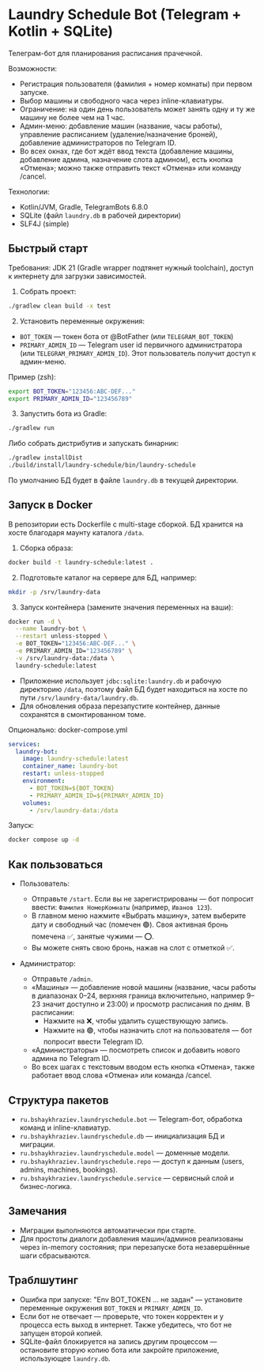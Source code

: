 # Laundry Schedule Bot (Telegram + Kotlin + SQLite)

Телеграм-бот для планирования расписания прачечной.

Возможности:
- Регистрация пользователя (фамилия + номер комнаты) при первом запуске.
- Выбор машины и свободного часа через inline-клавиатуры.
- Ограничение: на один день пользователь может занять одну и ту же машину не более чем на 1 час.
- Админ-меню: добавление машин (название, часы работы), управление расписанием (удаление/назначение броней), добавление администраторов по Telegram ID.
- Во всех окнах, где бот ждёт ввод текста (добавление машины, добавление админа, назначение слота админом), есть кнопка «Отмена»; можно также отправить текст «Отмена» или команду /cancel.

Технологии:
- Kotlin/JVM, Gradle, TelegramBots 6.8.0
- SQLite (файл `laundry.db` в рабочей директории)
- SLF4J (simple)

## Быстрый старт

Требования: JDK 21 (Gradle wrapper подтянет нужный toolchain), доступ к интернету для загрузки зависимостей.

1) Собрать проект:

```zsh
./gradlew clean build -x test
```

2) Установить переменные окружения:
- `BOT_TOKEN` — токен бота от @BotFather (или `TELEGRAM_BOT_TOKEN`)
- `PRIMARY_ADMIN_ID` — Telegram user id первичного администратора (или `TELEGRAM_PRIMARY_ADMIN_ID`). Этот пользователь получит доступ к админ-меню.

Пример (zsh):

```zsh
export BOT_TOKEN="123456:ABC-DEF..."
export PRIMARY_ADMIN_ID="123456789"
```

3) Запустить бота из Gradle:

```zsh
./gradlew run
```

Либо собрать дистрибутив и запускать бинарник:

```zsh
./gradlew installDist
./build/install/laundry-schedule/bin/laundry-schedule
```

По умолчанию БД будет в файле `laundry.db` в текущей директории.

## Запуск в Docker

В репозитории есть Dockerfile с multi-stage сборкой. БД хранится на хосте благодаря маунту каталога `/data`.

1) Сборка образа:

```zsh
docker build -t laundry-schedule:latest .
```

2) Подготовьте каталог на сервере для БД, например:

```zsh
mkdir -p /srv/laundry-data
```

3) Запуск контейнера (замените значения переменных на ваши):

```zsh
docker run -d \
  --name laundry-bot \
  --restart unless-stopped \
  -e BOT_TOKEN="123456:ABC-DEF..." \
  -e PRIMARY_ADMIN_ID="123456789" \
  -v /srv/laundry-data:/data \
  laundry-schedule:latest
```

- Приложение использует `jdbc:sqlite:laundry.db` и рабочую директорию `/data`, поэтому файл БД будет находиться на хосте по пути `/srv/laundry-data/laundry.db`.
- Для обновления образа перезапустите контейнер, данные сохранятся в смонтированном томе.

Опционально: docker-compose.yml

```yaml
services:
  laundry-bot:
    image: laundry-schedule:latest
    container_name: laundry-bot
    restart: unless-stopped
    environment:
      - BOT_TOKEN=${BOT_TOKEN}
      - PRIMARY_ADMIN_ID=${PRIMARY_ADMIN_ID}
    volumes:
      - /srv/laundry-data:/data
```

Запуск:

```zsh
docker compose up -d
```

## Как пользоваться

- Пользователь:
  - Отправьте `/start`. Если вы не зарегистрированы — бот попросит ввести: `Фамилия НомерКомнаты` (например, `Иванов 123`).
  - В главном меню нажмите «Выбрать машину», затем выберите дату и свободный час (помечен 🟢️). Своя активная бронь помечена ✅, занятые чужими — ⭕️.
  - Вы можете снять свою бронь, нажав на слот с отметкой ✅.

- Администратор:
  - Отправьте `/admin`.
  - «Машины» — добавление новой машины (название, часы работы в диапазонах 0–24, верхняя граница включительно, например 9–23 значит доступно и 23:00) и просмотр расписания по дням. В расписании:
    - Нажмите на ❌, чтобы удалить существующую запись.
    - Нажмите на 🟢, чтобы назначить слот на пользователя — бот попросит ввести Telegram ID.
  - «Администраторы» — посмотреть список и добавить нового админа по Telegram ID.
  - Во всех шагах с текстовым вводом есть кнопка «Отмена», также работает ввод слова «Отмена» или команда /cancel.

## Структура пакетов

- `ru.bshaykhraziev.laundryschedule.bot` — Telegram-бот, обработка команд и inline-клавиатур.
- `ru.bshaykhraziev.laundryschedule.db` — инициализация БД и миграции.
- `ru.bshaykhraziev.laundryschedule.model` — доменные модели.
- `ru.bshaykhraziev.laundryschedule.repo` — доступ к данным (users, admins, machines, bookings).
- `ru.bshaykhraziev.laundryschedule.service` — сервисный слой и бизнес-логика.

## Замечания
- Миграции выполняются автоматически при старте.
- Для простоты диалоги добавления машин/админов реализованы через in-memory состояния; при перезапуске бота незавершённые шаги сбрасываются.

## Траблшутинг

- Ошибка при запуске: "Env BOT_TOKEN ... не задан" — установите переменные окружения `BOT_TOKEN` и `PRIMARY_ADMIN_ID`.
- Если бот не отвечает — проверьте, что токен корректен и у процесса есть выход в интернет. Также убедитесь, что бот не запущен второй копией.
- SQLite-файл блокируется на запись другим процессом — остановите вторую копию бота или закройте приложение, использующее `laundry.db`.
